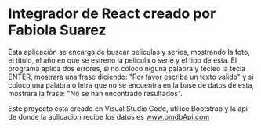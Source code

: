# Integrador de React creado por Fabiola Suarez 

Esta aplicaciòn se encarga de buscar peliculas y series, mostrando la foto, el titulo, el año
en que se estreno la pelicula o serie y el tipo de esta.
El programa aplica dos errores, si no coloco niguna palabra y tecleo la tecla ENTER, mostrara una frase diciendo: "Por favor escriba un texto valido" y si coloco una palabra o letra que no se encuentra en la base de datos de esta, mostrara la frase: "No se han encontrado resultados".

Este proyecto esta creado en Visual Studio Code, utilice Bootstrap y la api de donde la aplicacion 
recibe los datos es www.omdbApi.com  


